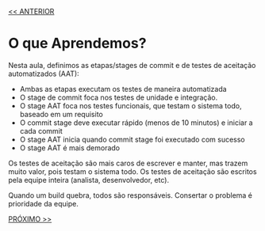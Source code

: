 [<< ANTERIOR](https://github.com/pvreboucas/entrega-continua-cd/tree/aula-03/aulas)

# O que Aprendemos?

Nesta aula, definimos as etapas/stages de commit e de testes de aceitação automatizados (AAT):

* Ambas as etapas executam os testes de maneira automatizada
* O stage de commit foca nos testes de unidade e integração.
* O stage AAT foca nos testes funcionais, que testam o sistema todo, baseado em um requisito
* O commit stage deve executar rápido (menos de 10 minutos) e iniciar a cada commit
* O stage AAT inicia quando commit stage foi executado com sucesso
* O stage AAT é mais demorado

Os testes de aceitação são mais caros de escrever e manter, mas trazem muito valor, pois testam o sistema todo. Os testes de aceitação são escritos pela equipe inteira (analista, desenvolvedor, etc).

Quando um build quebra, todos são responsáveis. Consertar o problema é prioridade da equipe.


[PRÓXIMO >>](https://github.com/pvreboucas/entrega-continua-cd/tree/aula-05/aulas)
